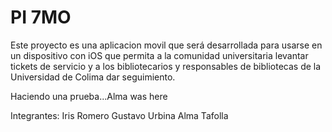 ﻿# PI 7MO

Este proyecto es una aplicacion movil que será desarrollada para usarse en un dispositivo con iOS que permita a la comunidad universitaria levantar tickets de servicio y a los bibliotecarios y responsables de bibliotecas de la Universidad de Colima dar seguimiento. 

Haciendo una prueba...Alma was here

Integrantes:
Iris Romero
Gustavo Urbina
Alma Tafolla
